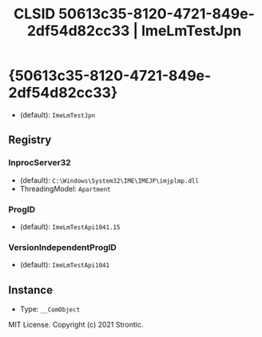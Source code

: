 ﻿---
title: "CLSID 50613c35-8120-4721-849e-2df54d82cc33 | ImeLmTestJpn"
excerpt: What is COM-Object CLSID 50613c35-8120-4721-849e-2df54d82cc33?
---

# {50613c35-8120-4721-849e-2df54d82cc33}

* (default): `ImeLmTestJpn`

## Registry


### InprocServer32

* (default): `C:\Windows\System32\IME\IMEJP\imjplmp.dll`
* ThreadingModel: `Apartment`

### ProgID

* (default): `ImeLmTestApi1041.15`

### VersionIndependentProgID

* (default): `ImeLmTestApi1041`

## Instance

* Type: `__ComObject`

MIT License. Copyright (c) 2021 Strontic.


